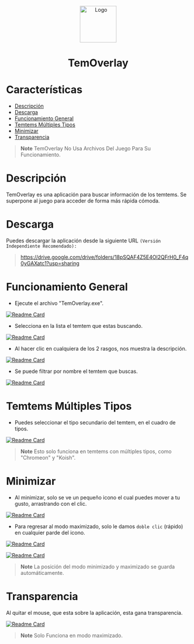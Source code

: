 <p align="center">
 <img width="100px" src="https://res.cloudinary.com/dxblq473l/image/upload/v1675192340/Recursos/TemOverlay/IconApp_t54p6a.ico" align="center" alt="Logo" />
 <p align="center">
   <h1 align="center"> TemOverlay </h1>
 </p>
</p>

# Características
-   [Descripción](#descripción)
-   [Descarga](#descarga)
-   [Funcionamiento General](#funcionamiento-general)
-   [Temtems Múltiples Tipos](#temtems-múltiples-tipos)
-   [Minimizar](#minimizar)
-   [Transparencia](#transparencia)

>**Note**
>TemOverlay No Usa Archivos Del Juego Para Su Funcionamiento.

# Descripción

TemOverlay es una aplicación para buscar información de los temtems. Se superpone al juego para acceder de forma más rápida cómoda.

# Descarga

Puedes descargar la aplicación desde la siguiente URL `(Versión Independiente Recomendado):`

> https://drive.google.com/drive/folders/18pSQAF4Z5E4Ol2QFrH0_F4q0yGAXatc1?usp=sharing

# Funcionamiento General

- Ejecute el archivo "TemOverlay.exe".

[![Readme Card](https://res.cloudinary.com/dxblq473l/image/upload/v1675194464/1_xjunzd.png)](https://res.cloudinary.com/dxblq473l/image/upload/v1675194464/1_xjunzd.png)

- Selecciona en la lista el temtem que estas buscando.

[![Readme Card](https://res.cloudinary.com/dxblq473l/image/upload/v1675194798/2_md1kpp.png)](https://res.cloudinary.com/dxblq473l/image/upload/v1675194798/2_md1kpp.png)

- Al hacer clic en cualquiera de los 2 rasgos, nos muestra la descripción.

[![Readme Card](https://res.cloudinary.com/dxblq473l/image/upload/v1675194799/3_k48pnv.png)](https://res.cloudinary.com/dxblq473l/image/upload/v1675194799/3_k48pnv.png)

- Se puede filtrar por nombre el temtem que buscas.

[![Readme Card](https://res.cloudinary.com/dxblq473l/image/upload/v1675194969/4_zpufye.png)](https://res.cloudinary.com/dxblq473l/image/upload/v1675194969/4_zpufye.png)

# Temtems Múltiples Tipos

- Puedes seleccionar el tipo secundario del temtem, en el cuadro de tipos.

[![Readme Card](https://res.cloudinary.com/dxblq473l/image/upload/v1675195184/5_umodyr.png)](https://res.cloudinary.com/dxblq473l/image/upload/v1675195184/5_umodyr.png)

>**Note**
>Esto solo funciona en temtems con múltiples tipos, como "Chromeon" y "Koish".

# Minimizar

- Al minimizar, solo se ve un pequeño icono el cual puedes mover a tu gusto, arrastrando con el clic.

[![Readme Card](https://res.cloudinary.com/dxblq473l/image/upload/v1675195428/7_xtyfyd.png)](https://res.cloudinary.com/dxblq473l/image/upload/v1675195428/7_xtyfyd.png)

- Para regresar al modo maximizado, solo le damos `doble clic` (rápido) en cualquier parde del icono.

[![Readme Card](https://res.cloudinary.com/dxblq473l/image/upload/v1675196084/6_v9j9ot.png)](https://res.cloudinary.com/dxblq473l/image/upload/v1675196084/6_v9j9ot.png)

[![Readme Card](https://res.cloudinary.com/dxblq473l/image/upload/v1675196217/8_ip8n0e.png)](https://res.cloudinary.com/dxblq473l/image/upload/v1675196217/8_ip8n0e.png)

>**Note**
>La posición del modo minimizado y maximizado se guarda automáticamente.

# Transparencia

Al quitar el mouse, que esta sobre la aplicación, esta gana transparencia.

[![Readme Card](https://res.cloudinary.com/dxblq473l/image/upload/v1675196797/9_ansq9b.png)](https://res.cloudinary.com/dxblq473l/image/upload/v1675196797/9_ansq9b.png)

>**Note**
>Solo Funciona en modo maximizado.
